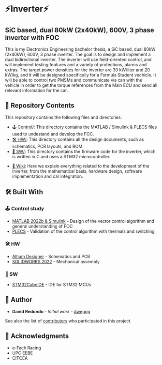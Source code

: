 # ⚡Inverter⚡
## SiC based, dual 80kW (2x40kW), 600V, 3 phase inverter with FOC

This is my Electronics Engineering bachelor thesis, a SiC based, dual 80kW (2x40kW), 600V, 3 phase inverter. The goal is to design and implement a dual bidirectional inverter. The inverter will use field-oriented control, and will implement testing features and a variety of protections, alarms and extras. The target power densities for the inverter are 30 kW/liter and 20 kW/kg, and it will be designed specifically for a Formula Student vechicle. It will be able to control two PMSMs and communicate via can with the vehicle in order to get the torque references from the Main ECU and send all relevant information for the car.

## 📁 Repository Contents
This repository contains the following files and directories:

* [🕹️ Control/](https://github.com/dweggg/Inverter/blob/main/Control/): This directory contains the MATLAB / Simulink & PLECS files used to undestand and develop the FOC.
* [🛠️ HW/](https://github.com/dweggg/Inverter/blob/main/HW/): This directory contains all the design documents, such as schematics, PCB layouts, and BOM.
* [💾 SW/](https://github.com/dweggg/Inverter/blob/main/SW/): This directory contains the firmware code for the inverter, which is written in C and uses a STM32 microcontroller.

- [🧠 Wiki](https://github.com/dweggg/Inverter/wiki): Here we explain everything related to the development of the inverter, from the mathematical basis, hardware design, software implementation and car integration.

## 🛠️ Built With
### 🕹️ Control study
* [MATLAB 2022b & Simulink](https://www.mathworks.com/products/matlab.html) - Design of the vector control algorithm and general understanding of FOC
* [PLECS](https://www.plexim.com/products/plecs) - Validation of the control algorithm with thermals and switching

### 🛠️ HW
* [Altium Designer](https://www.altium.com/es/altium-designer) - Schematics and PCB
* [SOLIDWORKS 2022](https://help.solidworks.com/2022/spanish/WhatsNew/c_wn_install.htm?id=7ddf806d182541ffa399d655bb1f99a2#Pg0) - Mechanical assembly

### 💾 SW
* [STM32CubeIDE](https://www.st.com/en/development-tools/stm32cubeide.html) - IDE for STM32 MCUs


## 👤 Author

* **David Redondo** - *Initial work* - [dweggg](https://github.com/dweggg)

See also the list of [contributors](https://github.com/dweggg/Inverter/contributors) who participated in this project.


## 👏 Acknowledgments

* e-Tech Racing
* UPC EEBE
* CITCEA
